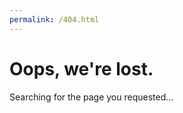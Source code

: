 ```yaml
---
permalink: /404.html
---
```


<div id="message">
<h1>Oops, we're lost.</h1>
<p>Searching for the page you requested...</p>
</div>

<script src="/scripts/404.js"></script>
